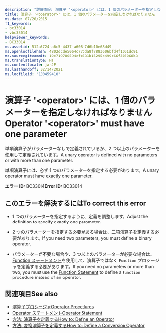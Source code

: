 ```yaml
---
description: "詳細情報: 演算子 '<operator>' には、1 個のパラメーターを指定しなければなりません"
title: 演算子 '<operator>' には、1 個のパラメーターを指定しなければなりません
ms.date: 07/20/2015
f1_keywords:
- bc33014
- vbc33014
helpviewer_keywords:
- BC33014
ms.assetid: 512a5724-a6c5-4437-a608-7d6b10e68d49
ms.openlocfilehash: 4802dcde5064c77cda8f7883606bfd4f1561dc91
ms.sourcegitcommit: 10e719780594efc781b15295e499c66f316068b8
ms.translationtype: HT
ms.contentlocale: ja-JP
ms.lasthandoff: 02/14/2021
ms.locfileid: "100459410"
---
```

# <a name="operator-operator-must-have-one-parameter"></a><span data-ttu-id="e7647-103">演算子 '\<operator>' には、1 個のパラメーターを指定しなければなりません</span><span class="sxs-lookup"><span data-stu-id="e7647-103">Operator '\<operator>' must have one parameter</span></span>

<span data-ttu-id="e7647-104">単項演算子がパラメーターなしで定義されているか、2 つ以上のパラメーターを使用して定義されています。</span><span class="sxs-lookup"><span data-stu-id="e7647-104">A unary operator is defined with no parameters or with more than one parameter.</span></span>  
  
 <span data-ttu-id="e7647-105">単項演算子には、必ず 1 つのパラメーターを指定する必要があります。</span><span class="sxs-lookup"><span data-stu-id="e7647-105">A unary operator must have exactly one parameter.</span></span>  
  
 <span data-ttu-id="e7647-106">**エラー ID:** BC33014</span><span class="sxs-lookup"><span data-stu-id="e7647-106">**Error ID:** BC33014</span></span>  
  
## <a name="to-correct-this-error"></a><span data-ttu-id="e7647-107">このエラーを解決するには</span><span class="sxs-lookup"><span data-stu-id="e7647-107">To correct this error</span></span>  
  
- <span data-ttu-id="e7647-108">1 つのパラメーターを指定するように、定義を調整します。</span><span class="sxs-lookup"><span data-stu-id="e7647-108">Adjust the definition to specify exactly one parameter.</span></span>  
  
- <span data-ttu-id="e7647-109">2 つのパラメーターを指定する必要がある場合は、二項演算子を定義する必要があります。</span><span class="sxs-lookup"><span data-stu-id="e7647-109">If you need two parameters, you must define a binary operator.</span></span>  
  
- <span data-ttu-id="e7647-110">パラメーターが不要な場合や、3 つ以上のパラメーターが必要な場合は、[Function ステートメント](../language-reference/statements/function-statement.md)を使用して、演算子ではなく `Function` プロシージャを定義する必要があります。</span><span class="sxs-lookup"><span data-stu-id="e7647-110">If you need no parameters or more than two, you must use the [Function Statement](../language-reference/statements/function-statement.md) to define a `Function` procedure instead of an operator.</span></span>  
  
## <a name="see-also"></a><span data-ttu-id="e7647-111">関連項目</span><span class="sxs-lookup"><span data-stu-id="e7647-111">See also</span></span>

- [<span data-ttu-id="e7647-112">演算子プロシージャ</span><span class="sxs-lookup"><span data-stu-id="e7647-112">Operator Procedures</span></span>](../programming-guide/language-features/procedures/operator-procedures.md)
- [<span data-ttu-id="e7647-113">Operator ステートメント</span><span class="sxs-lookup"><span data-stu-id="e7647-113">Operator Statement</span></span>](../language-reference/statements/operator-statement.md)
- [<span data-ttu-id="e7647-114">方法: 演算子を定義する</span><span class="sxs-lookup"><span data-stu-id="e7647-114">How to: Define an Operator</span></span>](../programming-guide/language-features/procedures/how-to-define-an-operator.md)
- [<span data-ttu-id="e7647-115">方法: 変換演算子を定義する</span><span class="sxs-lookup"><span data-stu-id="e7647-115">How to: Define a Conversion Operator</span></span>](../programming-guide/language-features/procedures/how-to-define-a-conversion-operator.md)
